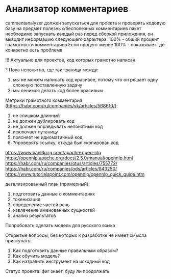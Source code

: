 <h1>Анализатор комментариев</h1>

cammentanalyzer должен запускаться для проекта и проверять
кодовую базу на предмет полезных/бесполезных комментариев
пакет необходимо запускать каждый раз перед сборкой приложения, он выводит информацию следующего характера:
100% - общий процент грамотности комментариев
Если процент менее 100% - показывает где конкретно есть проблема

!!! Актуально для проектов, код которых грамотно написан

? Пока непонятно, где так граница между:
1) мы не можем написать код красивее, потому что он решает одну сложную поставленную задачу
2) мы ленимся делать код более красивым

Метрики грамотного комментария
(https://habr.com/ru/companies/vk/articles/568610/):
1) не слишком длинный
2) не должен дублировать код
3) не должен оправдывать непонятный код
4) исключает путаницу
5) поясняет не идиоматичный код
6) ?проверять ссылку, откуда был скопирован код

https://www.baeldung.com/apache-open-nlp
https://opennlp.apache.org/docs/2.5.0/manual/opennlp.html
https://habr.com/ru/companies/otus/articles/755772/
https://habr.com/ru/companies/ods/articles/843250/
https://www.tutorialspoint.com/opennlp/opennlp_quick_guide.htm

детализированный план (примерный):
1) подготовить данные о комментариях
2) токенизация
3) определение частей речь
4) извлечение именованных сущностей
5) анализ результатов

Попробовать сделать модель для русского языка

Открытые вопросы, без которых к разработке не имеет смысла приступать:
1) Как подготовить данные правильным образом?
2) Как обучить модель?
3) Как натравить инструмент на исходный код

Статус проекта: фиг знает, буду ли продолжать